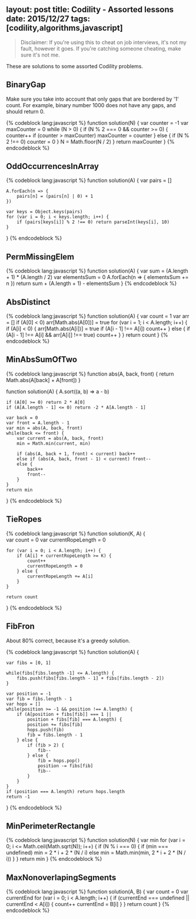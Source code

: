 layout: post
title: Codility - Assorted lessons
date: 2015/12/27
tags: [codility,algorithms,javascript]
---

> Disclaimer: If you're using this to cheat on job interviews, it's not my fault, however it goes. If you're catching someone cheating, make sure it's not me.

These are solutions to some assorted Codility problems.

## BinaryGap

Make sure you take into account that only gaps that are bordered by '1' count. For example, binary number 1000 does not have any gaps, and should return 0.

{% codeblock lang:javascript %}
function solution(N) {
    var counter = -1
    var maxCounter = 0
    while (N > 0) {
        if (N % 2 === 0 && counter >= 0) {
            counter++
            if (counter > maxCounter) maxCounter = counter
        } else {
            if (N % 2 !== 0) counter = 0
        }
        N = Math.floor(N / 2)
    }
    return maxCounter
}
{% endcodeblock %}

## OddOccurrencesInArray

{% codeblock lang:javascript %}
function solution(A) {
    var  pairs = []

    A.forEach(n => {
        pairs[n] = (pairs[n] | 0) + 1
    })

    var keys = Object.keys(pairs)
    for (var i = 0; i < keys.length; i++) {
        if (pairs[keys[i]] % 2 !== 0) return parseInt(keys[i], 10)
    }
}
{% endcodeblock %}

## PermMissingElem

{% codeblock lang:javascript %}
function solution(A) {
    var sum = (A.length + 1) * (A.length / 2)
    var elementsSum = 0
    A.forEach(n => {
        elementsSum += n
    })
    return  sum + (A.length + 1) - elementsSum
}
{% endcodeblock %}

## AbsDistinct

{% codeblock lang:javascript %}
function solution(A) {
    var count = 1
    var arr = []
    if (A[0] < 0) arr[Math.abs(A[0])] = true
    for (var i = 1; i < A.length; i++) {
        if (A[i] < 0) {
            arr[Math.abs(A[i])] = true
            if (A[i - 1] !== A[i]) count++
        } else {
            if (A[i - 1] !== A[i] && arr[A[i]] !== true) count++
        }
    }
    return count
}
{% endcodeblock %}

## MinAbsSumOfTwo

{% codeblock lang:javascript %}
function abs(A, back, front) {
    return Math.abs(A[back] + A[front])
}

function solution(A) {
    A.sort((a, b) => a - b)

    if (A[0] >= 0) return 2 * A[0]
    if (A[A.length - 1] <= 0) return -2 * A[A.length - 1]

    var back = 0
    var front = A.length - 1
    var min = abs(A, back, front)
    while(back <= front) {
        var current = abs(A, back, front)
        min = Math.min(current, min)

        if (abs(A, back + 1, front) < current) back++
        else if (abs(A, back, front - 1) < current) front--
        else {
            back++
            front--
        }
    }
    return min
}
{% endcodeblock %}

## TieRopes

{% codeblock lang:javascript %}
function solution(K, A) {   
    var count = 0
    var currentRopeLength = 0

    for (var i = 0; i < A.length; i++) {
        if (A[i] + currentRopeLength >= K) {
            count++
            currentRopeLength = 0
        } else {
            currentRopeLength += A[i]
        }
    }

    return count
}
{% endcodeblock %}

## FibFron

About 80% correct, because it's a greedy solution.

{% codeblock lang:javascript %}
function solution(A) {

    var fibs = [0, 1]

    while(fibs[fibs.length -1] <= A.length) {
        fibs.push(fibs[fibs.length - 1] + fibs[fibs.length - 2])
    }

    var position = -1
    var fib = fibs.length - 1
    var hops = []
    while(position >= -1 && position !== A.length) {
        if (A[position + fibs[fib]] === 1 ||
            position + fibs[fib] === A.length) {
            position += fibs[fib]
            hops.push(fib)
            fib = fibs.length - 1
        } else {
            if (fib > 2) {
                fib--
            } else {
                fib = hops.pop()
                position -= fibs[fib]
                fib--
            }
        }
    }
    if (position === A.length) return hops.length
    return -1
}
{% endcodeblock %}

## MinPerimeterRectangle

{% codeblock lang:javascript %}
function solution(N) {
    var min
    for (var i = 0; i <= Math.ceil(Math.sqrt(N)); i++) {
        if (N % i === 0) {
            if (min === undefined) min = 2 * i  + 2 * (N / i)
            else min = Math.min(min, 2 * i  + 2 * (N / i))
        }
    }
    return min
}
{% endcodeblock %}

## MaxNonoverlapingSegments

{% codeblock lang:javascript %}
function solution(A, B) {
    var count = 0
    var currentEnd
    for (var i = 0; i < A.length; i++) {
        if (currentEnd === undefined || currentEnd < A[i]) {
            count++
            currentEnd = B[i]
        }
    }
    return count
}
{% endcodeblock %}
